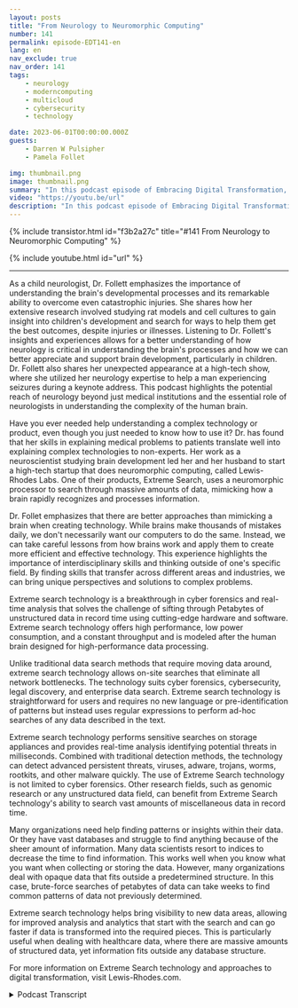 ```yaml
---
layout: posts
title: "From Neurology to Neuromorphic Computing"
number: 141
permalink: episode-EDT141-en
lang: en
nav_exclude: true
nav_order: 141
tags:
    - neurology
    - moderncomputing
    - multicloud
    - cybersecurity
    - technology

date: 2023-06-01T00:00:00.000Z
guests:
    - Darren W Pulsipher
    - Pamela Follet

img: thumbnail.png
image: thumbnail.png
summary: "In this podcast episode of Embracing Digital Transformation, Dr. Pamela Follett, a neurologist and co-founder of Lewis Rhodes Labs, shares her background and expertise in the field of neurology, specifically with regards to research on the developing brain in early childhood."
video: "https://youtu.be/url"
description: "In this podcast episode of Embracing Digital Transformation, Dr. Pamela Follett, a neurologist and co-founder of Lewis Rhodes Labs, shares her background and expertise in the field of neurology, specifically with regards to research on the developing brain in early childhood."
---
```


<div>
{% include transistor.html id="f3b2a27c" title="#141 From Neurology to Neuromorphic Computing" %}

{% include youtube.html id="url" %}
</div>

---

As a child neurologist, Dr. Follett emphasizes the importance of understanding the brain's developmental processes and its remarkable ability to overcome even catastrophic injuries. She shares how her extensive research involved studying rat models and cell cultures to gain insight into children's development and search for ways to help them get the best outcomes, despite injuries or illnesses. Listening to Dr. Follett's insights and experiences allows for a better understanding of how neurology is critical in understanding the brain's processes and how we can better appreciate and support brain development, particularly in children. Dr. Follett also shares her unexpected appearance at a high-tech show, where she utilized her neurology expertise to help a man experiencing seizures during a keynote address. This podcast highlights the potential reach of neurology beyond just medical institutions and the essential role of neurologists in understanding the complexity of the human brain.

Have you ever needed help understanding a complex technology or product, even though you just needed to know how to use it? Dr. has found that her skills in explaining medical problems to patients translate well into explaining complex technologies to non-experts. Her work as a neuroscientist studying brain development led her and her husband to start a high-tech startup that does neuromorphic computing, called Lewis-Rhodes Labs. One of their products, Extreme Search, uses a neuromorphic processor to search through massive amounts of data, mimicking how a brain rapidly recognizes and processes information.

Dr. Follet emphasizes that there are better approaches than mimicking a brain when creating technology. While brains make thousands of mistakes daily, we don't necessarily want our computers to do the same. Instead, we can take careful lessons from how brains work and apply them to create more efficient and effective technology. This experience highlights the importance of interdisciplinary skills and thinking outside of one's specific field. By finding skills that transfer across different areas and industries, we can bring unique perspectives and solutions to complex problems.

Extreme search technology is a breakthrough in cyber forensics and real-time analysis that solves the challenge of sifting through Petabytes of unstructured data in record time using cutting-edge hardware and software. Extreme search technology offers high performance, low power consumption, and a constant throughput and is modeled after the human brain designed for high-performance data processing.

Unlike traditional data search methods that require moving data around, extreme search technology allows on-site searches that eliminate all network bottlenecks. The technology suits cyber forensics, cybersecurity, legal discovery, and enterprise data search. Extreme search technology is straightforward for users and requires no new language or pre-identification of patterns but instead uses regular expressions to perform ad-hoc searches of any data described in the text.

Extreme search technology performs sensitive searches on storage appliances and provides real-time analysis identifying potential threats in milliseconds. Combined with traditional detection methods, the technology can detect advanced persistent threats, viruses, adware, trojans, worms, rootkits, and other malware quickly.  The use of Extreme Search technology is not limited to cyber forensics. Other research fields, such as genomic research or any unstructured data field, can benefit from Extreme Search technology's ability to search vast amounts of miscellaneous data in record time.

Many organizations need help finding patterns or insights within their data. Or they have vast databases and struggle to find anything because of the sheer amount of information. Many data scientists resort to indices to decrease the time to find information. This works well when you know what you want when collecting or storing the data. However, many organizations deal with opaque data that fits outside a predetermined structure. In this case, brute-force searches of petabytes of data can take weeks to find common patterns of data not previously determined.

Extreme search technology helps bring visibility to new data areas, allowing for improved analysis and analytics that start with the search and can go faster if data is transformed into the required pieces. This is particularly useful when dealing with healthcare data, where there are massive amounts of structured data, yet information fits outside any database structure.

For more information on Extreme Search technology and approaches to digital transformation, visit Lewis-Rhodes.com.



<details>
<summary> Podcast Transcript </summary>

<p></p>

</details>
